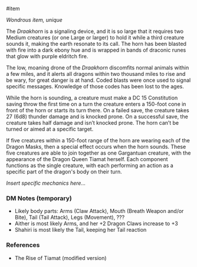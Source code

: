  #item 

_Wondrous item, unique_

The _Draakhorn_ is a signaling device, and it is so large that it requires two Medium creatures (or one Large or larger) to hold it while a third creature sounds it, making the earth resonate to its call. The horn has been blasted with fire into a dark ebony hue and is wrapped in bands of draconic runes that glow with purple eldritch fire.

The low, moaning drone of the _Draakhorn_ discomfits normal animals within a few miles, and it alerts all dragons within two thousand miles to rise and be wary, for great danger is at hand. Coded blasts were once used to signal specific messages. Knowledge of those codes has been lost to the ages.

While the horn is sounding, a creature must make a DC 15 Constitution saving throw the first time on a turn the creature enters a 150-foot cone in front of the horn or starts its turn there. On a failed save, the creature takes 27 (6d8) thunder damage and is knocked prone. On a successful save, the creature takes half damage and isn’t knocked prone. The horn can’t be turned or aimed at a specific target.

If five creatures within a 150-foot range of the horn are wearing each of the Dragon Masks, then a special effect occurs when the horn sounds. These five creatures are able to join together as one Gargantuan creature, with the appearance of the Dragon Queen Tiamat herself. Each component functions as the single creature, with each performing an action as a specific part of the dragon's body on their turn.

*Insert specific mechanics here...*

### DM Notes (temporary)

* Likely body parts: Arms (Claw Attack), Mouth (Breath Weapon and/or Bite), Tail (Tail Attack), Legs (Movement), ???
* Aither is most likely Arms, and her +2 Dragon Claws increase to +3
* Shahiri is most likely the Tail, keeping her Tail reaction

### References

* The Rise of Tiamat (modified version)
